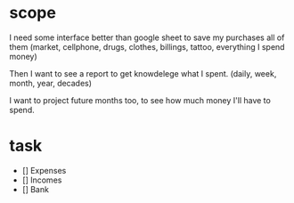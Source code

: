 # scope

I need some interface better than google sheet to save my purchases all of them (market, cellphone, drugs, clothes, billings, tattoo, everything I spend money)

Then I want to see a report to get knowdelege what I spent. (daily, week, month, year, decades)

I want to project future months too, to see how much money I'll have to spend.


# task
- [] Expenses
- [] Incomes
- [] Bank
